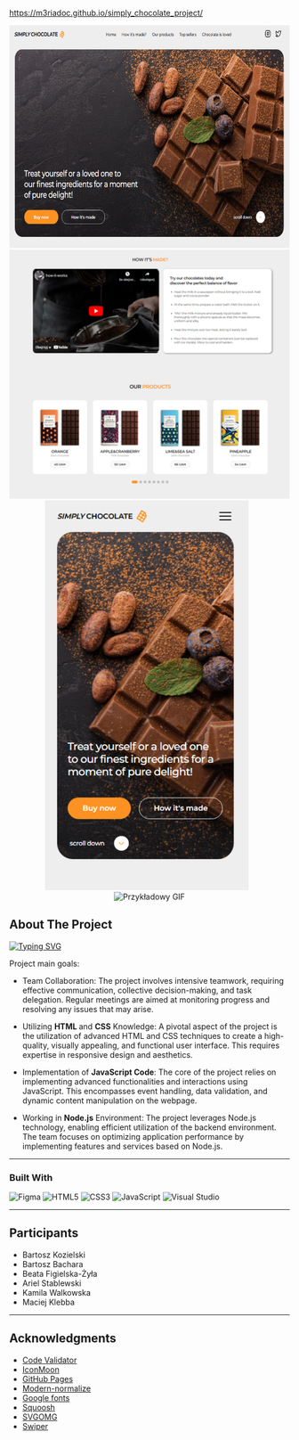 
https://m3riadoc.github.io/simply_chocolate_project/
<!-- ABOUT THE PROJECT -->

<div align= "center">
<img src="/src/images/Zrzut ekranu 2024-01-13 145813.png"  height= "400" width="650" alt="Alt text" title="Optional title">
<img src="/src/images/Zrzut ekranu 2024-01-13 145843.png"  width="650" alt="Alt text" title="Optional title">
</div>
<div align= "center">
  <img src="/src/images/Zrzut ekranu 2024-01-13 145912.png" alt="Alt text" height="700px" style="margin-right: 10px;">
  <img src="/src/images/output-onlinegiftools.gif" alt="Przykładowy GIF" height="700px">
</div>






## About The Project

[![Typing SVG](https://readme-typing-svg.demolab.com/?lines=GOIT+Project;Simply+Chocolate)](https://git.io/typing-svg)




Project main goals:

 - Team Collaboration: The project involves intensive teamwork, requiring effective communication, collective decision-making, and task delegation. Regular meetings are aimed at monitoring progress and resolving any issues that may arise.

 - Utilizing <b> HTML </b> and <b>CSS</b> Knowledge: A pivotal aspect of the project is the utilization of advanced HTML and CSS techniques to create a high-quality, visually appealing, and functional user interface. This requires expertise in responsive design and aesthetics.

 - Implementation of <b>JavaScript Code</b>: The core of the project relies on implementing advanced functionalities and interactions using JavaScript. This encompasses event handling, data validation, and dynamic content manipulation on the webpage.

 - Working in <b>Node.js</b> Environment: The project leverages Node.js technology, enabling efficient utilization of the backend environment. The team focuses on optimizing application performance by implementing features and services based on Node.js.



---

### Built With

![Figma](https://img.shields.io/badge/figma-%23F24E1E.svg?style=for-the-badge&logo=figma&logoColor=white)
![HTML5](https://img.shields.io/badge/html5-%23E34F26.svg?style=for-the-badge&logo=html5&logoColor=white)
![CSS3](https://img.shields.io/badge/css3-%231572B6.svg?style=for-the-badge&logo=css3&logoColor=white)
![JavaScript](https://img.shields.io/badge/javascript-%23323330.svg?style=for-the-badge&logo=javascript&logoColor=%23F7DF1E)
![Visual Studio](https://img.shields.io/badge/Visual%20Studio-5C2D91.svg?style=for-the-badge&logo=visual-studio&logoColor=white)


---

<!-- PARTICIPANTS -->

## Participants

- Bartosz Kozielski 
- Bartosz Bachara
- Beata Figielska-Żyła
- Ariel Stablewski 
- Kamila Walkowska
- Maciej Klebba

---

<!-- ACKNOWLEDGMENTS -->

## Acknowledgments

- [Code Validator](https://validator.w3.org/nu/#textarea)
- [IconMoon](https://icomoon.io/app/#/select)
- [GitHub Pages](https://pages.github.com)
- [Modern-normalize](https://github.com/sindresorhus/modern-normalize)
- [Google fonts](https://fontawesome.com)
- [Squoosh](https://squoosh.app/)
- [SVGOMG](https://jakearchibald.github.io/svgomg/)
- [Swiper](https://swiperjs.com/get-started)

